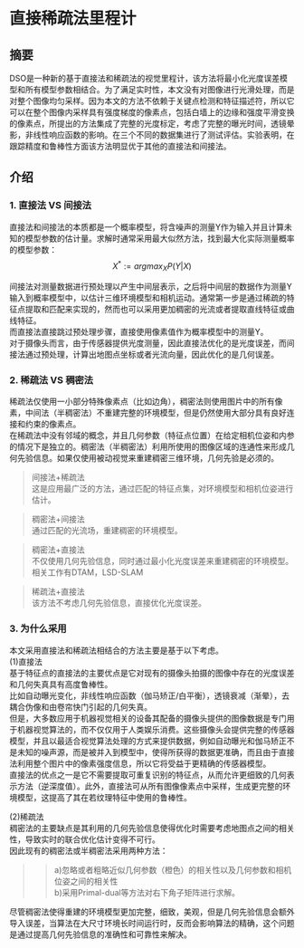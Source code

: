 # 直接稀疏法里程计

## 摘要  
DSO是一种新的基于直接法和稀疏法的视觉里程计，该方法将最小化光度误差模型和所有模型参数相结合。为了满足实时性，本文没有对图像进行光滑处理，而是对整个图像均匀采样。因为本文的方法不依赖于关键点检测和特征描述符，所以它可以在整个图像内采样具有强度梯度的像素点，包括白墙上的边缘和强度平滑变换的像素点，所提出的方法集成了完整的光度标定，考虑了完整的曝光时间，透镜晕影，非线性响应函数的影响。在三个不同的数据集进行了测试评估。实验表明，在跟踪精度和鲁棒性方面该方法明显优于其他的直接法和间接法。

## 介绍  

### 1. 直接法 VS 间接法  
直接法和间接法的本质都是一个概率模型，将含噪声的测量Y作为输入并且计算未知的模型参数的估计量。求解时通常采用最大似然方法，找到最大化实际测量概率的模型参数：  
$$X^*:=argmax_XP(Y|X)$$

间接法对测量数据进行预处理以产生中间层表示，之后将中间层的数据作为测量Y输入到概率模型中，以估计三维环境模型和相机运动。通常第一步是通过稀疏的特征点提取和匹配来实现的，然而也可以采用更加稠密的光流或者提取直线特征或曲线特征。  
而直接法直接跳过预处理步骤，直接使用像素值作为概率模型中的测量Y。  
对于摄像头而言，由于传感器提供光度测量，因此直接法优化的是光度误差，而间接法通过预处理，计算出地图点坐标或者光流向量，因此优化的是几何误差。  
### 2. 稀疏法 VS 稠密法  
稀疏法仅使用一小部分特殊像素点（比如边角），稠密法则使用图片中的所有像素，中间法（半稠密法）不重建完整的环境模型，但是仍然使用大部分具有良好连接和约束的像素点。  
在稀疏法中没有邻域的概念，并且几何参数（特征点位置）在给定相机位姿和内参的情况下是独立的。稠密法（半稠密法）利用所使用的图像区域的连通性来形成几何先验信息。如果仅使用被动视觉来重建稠密三维环境，几何先验是必须的。
>间接法+稀疏法  
这是应用最广泛的方法，通过匹配的特征点集，对环境模型和相机位姿进行估计。

>稠密法+间接法  
通过匹配的光流场，重建稠密的环境模型。  

>稠密法+直接法  
不仅使用几何先验信息，同时通过最小化光度误差来重建稠密的环境模型。相关工作有DTAM，LSD-SLAM  

>稀疏法+直接法  
该方法不考虑几何先验信息，直接优化光度误差。

### 3. 为什么采用  
本文采用直接法和稀疏法相结合的方法主要是基于以下考虑。  
(1)直接法  
基于特征点的直接法的主要优点是它对现有的摄像头拍摄的图像中存在的光度误差和几何失真具有高度鲁棒性。  
比如自动曝光变化，非线性响应函数（伽马矫正/白平衡），透镜衰减（渐晕），去耦合伪像和由卷帘快门引起的几何失真。  
但是，大多数应用于机器视觉相关的设备其配备的摄像头提供的图像数据是专门用于机器视觉算法的，而不仅仅用于人类娱乐消费。这些摄像头会提供完整的传感器模型，并且以最适合视觉算法处理的方式来提供数据，例如自动曝光和伽马矫正不是未知的噪声源，而是被并入到模型中，使得所获得的数据更准确，而且由于直接法利用整个图片中的像素强度信息，所以它将受益于更精确的传感器模型。  
直接法的优点之一是它不需要提取可重复识别的特征点，从而允许更细致的几何表示方法（逆深度值）。此外，直接法可从所有图像像素点中采样，生成更完整的环境模型，这提高了其在若纹理特征中使用的鲁棒性。  

(2)稀疏法  
稠密法的主要缺点是其利用的几何先验信息使得优化时需要考虑地图点之间的相关性，导致实时的联合优化估计变得不可行。  
因此现有的稠密法或半稠密法采用两种方法：  
>>a)忽略或者粗略近似几何参数（橙色）的相关性以及几何参数和相机位姿之间的相关性  
b)采用Primal-dual等方法对右下角子矩阵进行求解。

尽管稠密法使得重建的环境模型更加完整，细致，美观，但是几何先验信息会额外导入误差，当算法在大尺寸环境长时间运行时，反而会影响算法的精确，这个问题是通过提高几何先验信息的准确性和可靠性来解决。

